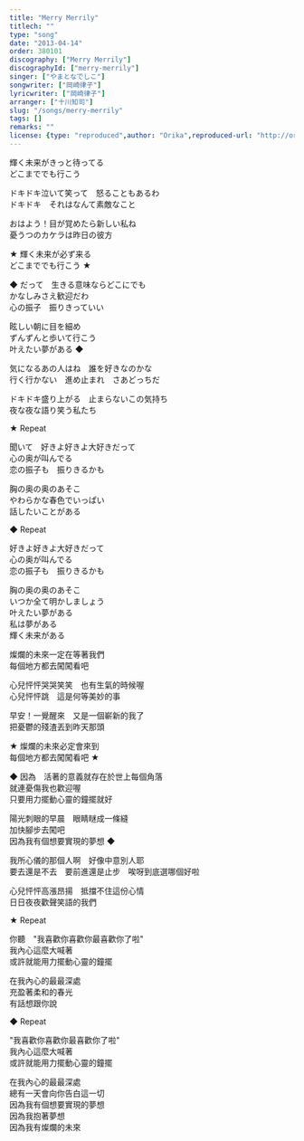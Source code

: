 ```yaml
---
title: "Merry Merrily"
titlech: ""
type: "song"
date: "2013-04-14"
order: 380101
discography: ["Merry Merrily"]
discographyId: ["merry-merrily"]
singer: ["やまとなでしこ"]
songwriter: ["岡崎律子"]
lyricwriter: ["岡崎律子"]
arranger: ["十川知司"]
slug: "/songs/merry-merrily"
tags: []
remarks: ""
license: {type: "reproduced",author: "Orika",reproduced-url: "http://orikamushi.myweb.hinet.net",reproduced-website: "織歌蟲"}
---
```


輝く未来がきっと待ってる   
どこまででも行こう   
  
ドキドキ泣いて笑って　怒ることもあるわ   
ドキドキ　それはなんて素敵なこと   
  
おはよう！目が覚めたら新しい私ね   
憂うつのカケラは昨日の彼方   
  
★ 輝く未来が必ず来る   
どこまででも行こう ★   
  
◆ だって　生きる意味ならどこにでも   
かなしみさえ歓迎だわ   
心の振子　振りきっていい  
  
眩しい朝に目を細め   
ずんずんと歩いて行こう   
叶えたい夢がある ◆   
  
気になるあの人はね　誰を好きなのかな   
行く行かない　進め止まれ　さあどっちだ   
  
ドキドキ盛り上がる　止まらないこの気持ち   
夜な夜な語り笑う私たち   
  
★ Repeat  
  
聞いて　好きよ好きよ大好きだって   
心の奥が叫んでる   
恋の振子も　振りきるかも   
  
胸の奥の奥のあそこ   
やわらかな春色でいっぱい   
話したいことがある   
  
◆ Repeat   
  
好きよ好きよ大好きだって   
心の奥が叫んでる   
恋の振子も　振りきるかも   
  
胸の奥の奥のあそこ   
いつか全て明かしましょう   
叶えたい夢がある   
私は夢がある   
輝く未来がある   
  

<!-- 翻译 -->

  
燦爛的未來一定在等著我們  
每個地方都去闖闖看吧  
  
心兒怦怦哭哭笑笑　也有生氣的時候喔  
心兒怦怦跳　這是何等美妙的事  
  
早安！一覺醒來　又是一個嶄新的我了  
把憂鬱的殘渣丟到昨天那頭  
  
★ 燦爛的未來必定會來到  
每個地方都去闖闖看吧 ★   
  
◆ 因為　活著的意義就存在於世上每個角落  
就連憂傷我也歡迎喔  
只要用力擺動心靈的鐘擺就好　  
  
陽光刺眼的早晨　眼睛瞇成一條縫  
加快腳步去闖吧  
因為我有個想要實現的夢想 ◆  
  
我所心儀的那個人啊　好像中意別人耶  
要去還是不去　要前進還是止步　唉呀到底選哪個好啦  
  
心兒怦怦高漲昂揚　抵擋不住這份心情  
日日夜夜歡聲笑語的我們  
  
★ Repeat  
  
你聽　"我喜歡你喜歡你最喜歡你了啦"  
我內心這麼大喊著  
或許就能用力擺動心靈的鐘擺  
  
在我內心的最最深處  
充盈著柔和的春光  
有話想跟你說  
  
◆ Repeat  
  
"我喜歡你喜歡你最喜歡你了啦"  
我內心這麼大喊著  
或許就能用力擺動心靈的鐘擺  
  
在我內心的最最深處  
總有一天會向你告白這一切  
因為我有個想要實現的夢想  
因為我抱著夢想  
因為我有燦爛的未來
